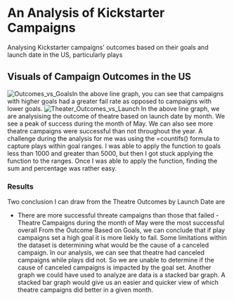 # An Analysis of Kickstarter Campaigns
Analysing Kickstarter campaigns' outcomes based on their goals and launch date in the US, particularly plays
## Visuals of Campaign Outcomes in the US
![Outcomes_vs_Goals](https://user-images.githubusercontent.com/113739316/195683736-bfcccb13-bbdd-4a4b-a109-8c786e72aa3c.png)In the above line graph, you can see that campaigns with higher goals had a greater fail rate as opposed to campaigns with lower goals. 
![Theater_Outcomes_vs_Launch](https://user-images.githubusercontent.com/113739316/195685531-2438837a-43b9-49fe-ba8f-d76ec4cd9163.png) In the above line graph, we are analysising the outcome of theatre based on launch date by month. We see a peak of success during the month of May. We can also see more theatre campaigns were successful than not throughout the year.
A challenge during the analysis for me was using the =countifs() formula to capture plays within goal ranges. I was able to apply the function to goals less than 1000 and greater than 5000, but then I got stuck applying the function to the ranges. Once I was able to apply the function, finding the sum and percentage was rather easy.
### Results
Two conclusion I can draw from the Theatre Outcomes by Launch Date are
- There are more successful threate campaigns than those that failed -Theatre Campaigns during the month of May were the most successful overall
From the Outcome Based on Goals, we can conclude that if play campaigns set a high goal it is more liekly to fail.
Some limitations within the dataset is determining what would be the cause of a canceled campaign. In our analysis, we can see that theatre had canceled campaigns while plays did not. So we are unable to determine if the cause of canceled campaigns is impacted by the goal set. 
Another graph we could have used to analyze are data is a stacked bar graph. A stacked bar graph would give us an easier and quicker view of which theatre campaigns did better in a given month. 
